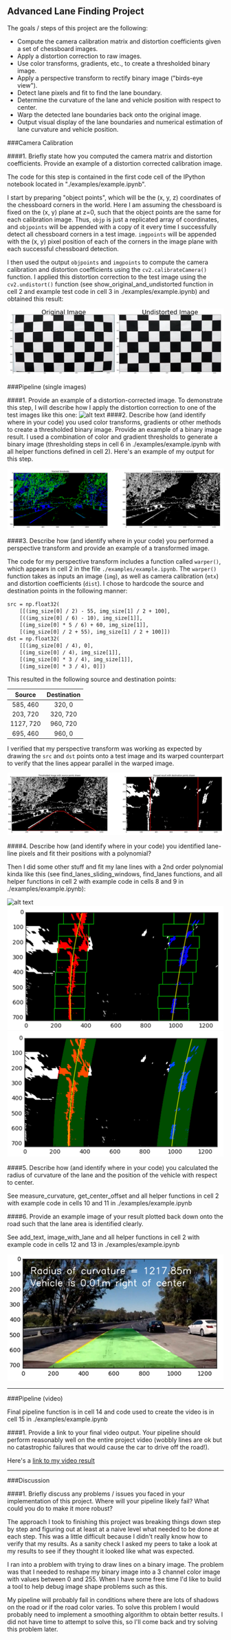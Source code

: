 ## Advanced Lane Finding Project

The goals / steps of this project are the following:

* Compute the camera calibration matrix and distortion coefficients given a set of chessboard images.
* Apply a distortion correction to raw images.
* Use color transforms, gradients, etc., to create a thresholded binary image.
* Apply a perspective transform to rectify binary image ("birds-eye view").
* Detect lane pixels and fit to find the lane boundary.
* Determine the curvature of the lane and vehicle position with respect to center.
* Warp the detected lane boundaries back onto the original image.
* Output visual display of the lane boundaries and numerical estimation of lane curvature and vehicle position.

[//]: # (Image References)

[undistorted]: ./examples/undistort_output.png "Undistorted"
[original]: ./test_images/test5.jpg "Road Transformed"
[binary_combo]: ./examples/binary_combo_example.png "Binary Example"
[warped_straight_lines_binary]: ./examples/warped_straight_lines_binary.png "Warp Binary Example"
[image5]: ./examples/color_fit_lines.jpg "Fit Visual"
[sliding_windows]: ./examples/sliding_windows.png "Sliding Windows"
[find_lanes]: ./examples/find_lanes.png "Find Lanes"
[example_output]: ./examples/example_output.png "Output"


###Camera Calibration

####1. Briefly state how you computed the camera matrix and distortion coefficients. Provide an example of a distortion corrected calibration image.

The code for this step is contained in the first code cell of the IPython notebook located in "./examples/example.ipynb".  

I start by preparing "object points", which will be the (x, y, z) coordinates of the chessboard corners in the world. Here I am assuming the chessboard is fixed on the (x, y) plane at z=0, such that the object points are the same for each calibration image.  Thus, `objp` is just a replicated array of coordinates, and `objpoints` will be appended with a copy of it every time I successfully detect all chessboard corners in a test image.  `imgpoints` will be appended with the (x, y) pixel position of each of the corners in the image plane with each successful chessboard detection.  

I then used the output `objpoints` and `imgpoints` to compute the camera calibration and distortion coefficients using the `cv2.calibrateCamera()` function.  I applied this distortion correction to the test image using the `cv2.undistort()` function (see show_original_and_undistorted function in cell 2 and example test code in cell 3 in ./examples/example.ipynb) and obtained this result: 

![alt text][undistorted]

###Pipeline (single images)

####1. Provide an example of a distortion-corrected image.
To demonstrate this step, I will describe how I apply the distortion correction to one of the test images like this one:
![alt text][original]
####2. Describe how (and identify where in your code) you used color transforms, gradients or other methods to create a thresholded binary image.  Provide an example of a binary image result.
I used a combination of color and gradient thresholds to generate a binary image (thresholding steps in cell 6 in ./examples/example.ipynb with all helper functions defined in cell 2).  Here's an example of my output for this step.

![alt text][binary_combo]

####3. Describe how (and identify where in your code) you performed a perspective transform and provide an example of a transformed image.

The code for my perspective transform includes a function called `warper()`, which appears in cell 2 in the file `./examples/example.ipynb`.  The `warper()` function takes as inputs an image (`img`), as well as camera calibration (`mtx`) and distortion coefficients (`dist`).  I chose to hardcode the source and destination points in the following manner:

```
src = np.float32(
    [[(img_size[0] / 2) - 55, img_size[1] / 2 + 100],
    [((img_size[0] / 6) - 10), img_size[1]],
    [(img_size[0] * 5 / 6) + 60, img_size[1]],
    [(img_size[0] / 2 + 55), img_size[1] / 2 + 100]])
dst = np.float32(
    [[(img_size[0] / 4), 0],
    [(img_size[0] / 4), img_size[1]],
    [(img_size[0] * 3 / 4), img_size[1]],
    [(img_size[0] * 3 / 4), 0]])

```
This resulted in the following source and destination points:

| Source        | Destination   | 
|:-------------:|:-------------:| 
| 585, 460      | 320, 0        | 
| 203, 720      | 320, 720      |
| 1127, 720     | 960, 720      |
| 695, 460      | 960, 0        |

I verified that my perspective transform was working as expected by drawing the `src` and `dst` points onto a test image and its warped counterpart to verify that the lines appear parallel in the warped image.

![alt_text][warped_straight_lines_binary]

####4. Describe how (and identify where in your code) you identified lane-line pixels and fit their positions with a polynomial?

Then I did some other stuff and fit my lane lines with a 2nd order polynomial kinda like this (see find_lanes_sliding_windows, find_lanes functions, and all helper functions in cell 2 with example code in cells 8 and 9 in ./examples/example.ipynb):

![alt text][image5]
![alt_text][sliding_windows]
![alt_text][find_lanes]

####5. Describe how (and identify where in your code) you calculated the radius of curvature of the lane and the position of the vehicle with respect to center.

See measure_curvature, get_center_offset and all helper functions in cell 2 with example code in cells 10 and 11 in ./examples/example.ipynb

####6. Provide an example image of your result plotted back down onto the road such that the lane area is identified clearly.

See add_text, image_with_lane and all helper functions in cell 2 with example code in cells 12 and 13 in ./examples/example.ipynb

![alt text][example_output]

---

###Pipeline (video)

Final pipeline function is in cell 14 and code used to create the video is in cell 15 in ./examples/example.ipynb

####1. Provide a link to your final video output.  Your pipeline should perform reasonably well on the entire project video (wobbly lines are ok but no catastrophic failures that would cause the car to drive off the road!).

Here's a [link to my video result](./final_video.mp4)

---

###Discussion

####1. Briefly discuss any problems / issues you faced in your implementation of this project.  Where will your pipeline likely fail?  What could you do to make it more robust?

The approach I took to finishing this project was breaking things down step by step and figuring out at least at a naive level what needed to be done at each step. This was a little difficult because I didn't really know how to verify that my results. As a sanity check I asked my peers to take a look at my results to see if they thought it looked like what was expected.

I ran into a problem with trying to draw lines on a binary image. The problem was that I needed to reshape my binary image into a 3 channel color image with values between 0 and 255. When I have some free time I'd like to build a tool to help debug image shape problems such as this.

My pipeline will probably fail in conditions where there are lots of shadows on the road or if the road color varies. To solve this problem I would probably need to implement a smoothing algorithm to obtain better results. I did not have time to attempt to solve this, so I'll come back and try solving this problem later.
